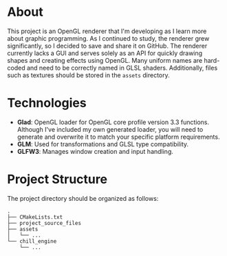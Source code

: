 # About
This project is an OpenGL renderer that I'm developing as I learn more about graphic programming. As I continued to study, the renderer grew significantly, so I decided to save and share it on GitHub. The renderer currently lacks a GUI and serves solely as an API for quickly drawing shapes and creating effects using OpenGL. Many uniform names are hard-coded and need to be correctly named in GLSL shaders. Additionally, files such as textures should be stored in the `assets` directory.

# Technologies
- **Glad**: OpenGL loader for OpenGL core profile version 3.3 functions. Although I've included my own generated loader, you will need to generate and overwrite it to match your specific platform requirements.
- **GLM**: Used for transformations and GLSL type compatibility.
- **GLFW3**: Manages window creation and input handling.

# Project Structure
The project directory should be organized as follows:
```
.
├── CMakeLists.txt
├── project_source_files
├── assets
│   └── ...
└── chill_engine
    └── ...
```
